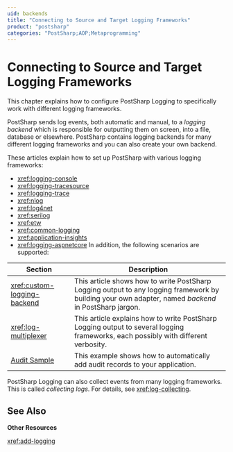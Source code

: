 ```yaml
---
uid: backends
title: "Connecting to Source and Target Logging Frameworks"
product: "postsharp"
categories: "PostSharp;AOP;Metaprogramming"
---
```

# Connecting to Source and Target Logging Frameworks

This chapter explains how to configure PostSharp Logging to specifically work with different logging frameworks.

PostSharp sends log events, both automatic and manual, to a *logging backend* which is responsible for outputting them on screen, into a file, database or elsewhere. PostSharp contains logging backends for many different logging frameworks and you can also create your own backend. 

These articles explain how to set up PostSharp with various logging frameworks:

* <xref:logging-console>
* <xref:logging-tracesource>
* <xref:logging-trace>
* <xref:nlog>
* <xref:log4net>
* <xref:serilog>
* <xref:etw>
* <xref:common-logging>
* <xref:application-insights>
* <xref:logging-aspnetcore>
In addition, the following scenarios are supported:

| Section | Description |
|---------|-------------|
| <xref:custom-logging-backend> | This article shows how to write PostSharp Logging output to any logging framework by building your own adapter, named *backend* in PostSharp jargon.  |
| <xref:log-multiplexer> | This article explains how to write PostSharp Logging output to several logging frameworks, each possibly with different verbosity. |
| [Audit Sample](https://github.com/postsharp/PostSharp.Samples/tree/master/Diagnostics/PostSharp.Samples.Logging.Audit) | This example shows how to automatically add audit records to your application. |
PostSharp Logging can also collect events from many logging frameworks. This is called *collecting logs*. For details, see <xref:log-collecting>. 

## See Also

**Other Resources**

<xref:add-logging>
<br>